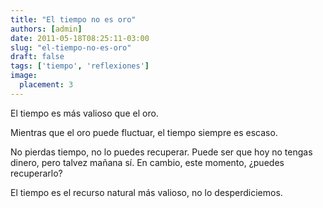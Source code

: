 ```yaml
---
title: "El tiempo no es oro"
authors: [admin]
date: 2011-05-18T08:25:11-03:00
slug: "el-tiempo-no-es-oro"
draft: false
tags: ['tiempo', 'reflexiones']
image:
  placement: 3
---
```

El tiempo es más valioso que el oro.

Mientras que el oro puede fluctuar, el tiempo siempre es escaso.

No pierdas tiempo, no lo puedes recuperar. Puede ser que hoy no tengas
dinero, pero talvez mañana sí. En cambio, este momento, ¿puedes
recuperarlo?

El tiempo es el recurso natural más valioso, no lo desperdiciemos.
